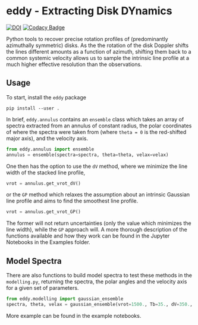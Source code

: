 # eddy - Extracting Disk DYnamics

[![DOI](https://zenodo.org/badge/DOI/10.5281/zenodo.1440052.svg)](https://doi.org/10.5281/zenodo.1440052)
[![Codacy Badge](https://api.codacy.com/project/badge/Grade/fc14f5eca31c418388424d4ec38a604b)](https://www.codacy.com/app/richteague/eddy?utm_source=github.com&amp;utm_medium=referral&amp;utm_content=richteague/eddy&amp;utm_campaign=Badge_Grade)

Python tools to recover precise rotation profiles of (predominantly azimuthally symmetric) disks. As the the rotation of the disk Doppler shifts the lines different amounts as a function of azimuth, shifting them back to a common systemic velocity allows us to sample the intrinsic line profile at a much higher effective resolution than the observations.

## Usage

To start, install the `eddy` package

```
pip install --user .
```

In brief, `eddy.annulus` contains an `ensemble` class which takes an array of spectra extracted from an annulus of constant radius, the polar coordinates of where the spectra were taken from (where `theta = 0` is the red-shifted major axis), and the velocity axis.

```python
from eddy.annulus import ensemble
annulus = ensemble(spectra=spectra, theta=theta, velax=velax)
```

One then has the option to use the `dV` method, where we minimize the line width of the stacked line profile,

```python
vrot = annulus.get_vrot_dV()
```

or the `GP` method which relaxes the assumption about an intrinsic Gaussian line profile and aims to find the smoothest line profile.

```python
vrot = annulus.get_vrot_GP()
```

The former will not return uncertainties (only the value which minimizes the line width), while the `GP` approach will. A more thorough description of the functions available and how they work can be found in the Jupyter Notebooks in the Examples folder.

## Model Spectra

There are also functions to build model spectra to test these methods in the `modelling.py`, returning the spectra, the polar angles and the velocity axis for a given set of parameters.

```python
from eddy.modelling import gaussian_ensemble
spectra, theta, velax = gaussian_ensemble(vrot=1500., Tb=35., dV=350., dV_chan=50., rms=3.)
```

More example can be found in the example notebooks.
